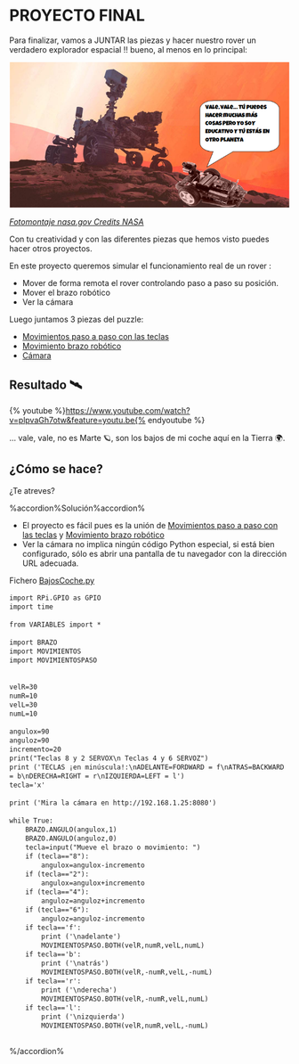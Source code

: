 # PROYECTO FINAL

Para finalizar, vamos a JUNTAR las piezas y hacer nuestro rover un verdadero explorador espacial !! bueno, al menos en lo principal:

![](/assets/ROVER-ALPHABOT.png)

*[Fotomontaje nasa.gov Credits NASA](https://www.nasa.gov/press-release/la-nasa-ofrecer-una-retransmisi-n-en-espa-ol-para-el-aterrizaje-del-rover-mars)*

Con tu creatividad y con las diferentes piezas que hemos visto puedes hacer otros proyectos.

En este proyecto queremos simular el funcionamiento real de un rover :

* Mover de forma remota el rover controlando paso a paso su posición.
* Mover el brazo robótico
* Ver la cámara

Luego juntamos 3 piezas del puzzle:

* [Movimientos paso a paso con las teclas](https://catedu.github.io/rover-marciano-alphabot/35-m2-movimientos-con-paso.html)
* [Movimiento brazo robótico](https://catedu.github.io/rover-marciano-alphabot/6-servos/72-test-brazo.html)
* [Cámara](https://catedu.github.io/rover-marciano-alphabot/8-camara.html)

## Resultado 🛰

{% youtube %}https://www.youtube.com/watch?v=plpvaGh7otw&feature=youtu.be{% endyoutube %}

... vale, vale, no es Marte 🪐, son los bajos de mi coche aquí en la Tierra 🌍.

## ¿Cómo se hace?

¿Te atreves?

%accordion%Solución%accordion%

* El proyecto es fácil pues es la unión de [Movimientos paso a paso con las teclas](/35-m2-movimientos-con-paso.md) y [Movimiento brazo robótico](/6-servos/72-test-brazo.md)
* Ver la cámara no implica ningún código Python especial, si está bien configurado, sólo es abrir una pantalla de tu navegador con la dirección URL adecuada.

Fichero [BajosCoche.py](https://github.com/JavierQuintana/AlphabotPython/)

```cpp+lineNumbers:true
import RPi.GPIO as GPIO
import time

from VARIABLES import *

import BRAZO
import MOVIMIENTOS
import MOVIMIENTOSPASO


velR=30
numR=10
velL=30
numL=10

angulox=90
anguloz=90
incremento=20
print("Teclas 8 y 2 SERVOX\n Teclas 4 y 6 SERVOZ")
print ('TECLAS ¡en minúscula!:\nADELANTE=FORDWARD = f\nATRAS=BACKWARD = b\nDERECHA=RIGHT = r\nIZQUIERDA=LEFT = l')
tecla='x'

print ('Mira la cámara en http://192.168.1.25:8080')

while True:
    BRAZO.ANGULO(angulox,1)
    BRAZO.ANGULO(anguloz,0)
    tecla=input("Mueve el brazo o movimiento: ")
    if (tecla=="8"):
        angulox=angulox-incremento
    if (tecla=="2"):
        angulox=angulox+incremento
    if (tecla=="4"):
        anguloz=anguloz+incremento
    if (tecla=="6"):
        anguloz=anguloz-incremento
    if tecla=='f':
        print ('\nadelante')
        MOVIMIENTOSPASO.BOTH(velR,numR,velL,numL)
    if tecla=='b':
        print ('\natrás')
        MOVIMIENTOSPASO.BOTH(velR,-numR,velL,-numL)
    if tecla=='r':
        print ('\nderecha')
        MOVIMIENTOSPASO.BOTH(velR,-numR,velL,numL)
    if tecla=='l':
        print ('\nizquierda')
        MOVIMIENTOSPASO.BOTH(velR,numR,velL,-numL)


```
%/accordion%
